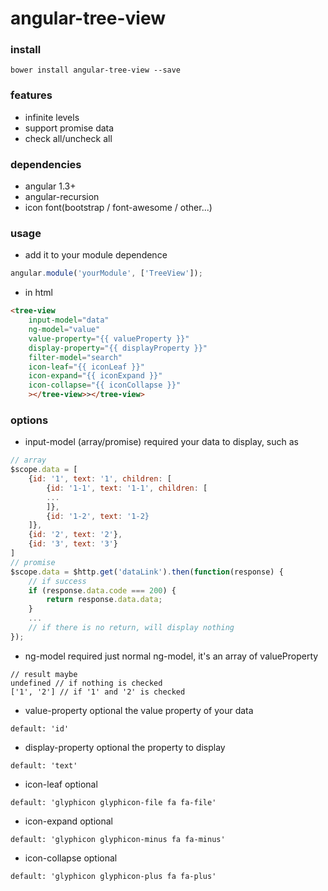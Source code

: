 # angular-tree-view

### install
```
bower install angular-tree-view --save
```
### features
* infinite levels
* support promise data
* check all/uncheck all

### dependencies
* angular 1.3+
* angular-recursion
* icon font(bootstrap / font-awesome / other...)

### usage
* add it to your module dependence
```javascript
angular.module('yourModule', ['TreeView']);
```
* in html
```html
<tree-view
    input-model="data"
    ng-model="value"
    value-property="{{ valueProperty }}"
    display-property="{{ displayProperty }}"
    filter-model="search"
    icon-leaf="{{ iconLeaf }}"
    icon-expand="{{ iconExpand }}"
    icon-collapse="{{ iconCollapse }}"
    ></tree-view>></tree-view>
```

### options
* input-model (array/promise) required
 your data to display, such as
```javascript
// array
$scope.data = [
    {id: '1', text: '1', children: [
        {id: '1-1', text: '1-1', children: [
        ...
        ]},
        {id: '1-2', text: '1-2}
    ]},
    {id: '2', text: '2'},
    {id: '3', text: '3'}
]
// promise
$scope.data = $http.get('dataLink').then(function(response) {
    // if success
    if (response.data.code === 200) {
        return response.data.data;
    }
    ...
    // if there is no return, will display nothing
});
```
* ng-model required
 just normal ng-model, it's an array of valueProperty
```
// result maybe
undefined // if nothing is checked
['1', '2'] // if '1' and '2' is checked
```
* value-property optional
 the value property of your data
```
default: 'id'
```
* display-property  optional
 the property to display
```
default: 'text'
```
 
* icon-leaf optional
```
default: 'glyphicon glyphicon-file fa fa-file'
```

* icon-expand optional
```
default: 'glyphicon glyphicon-minus fa fa-minus'
```

* icon-collapse optional
```
default: 'glyphicon glyphicon-plus fa fa-plus'
```


